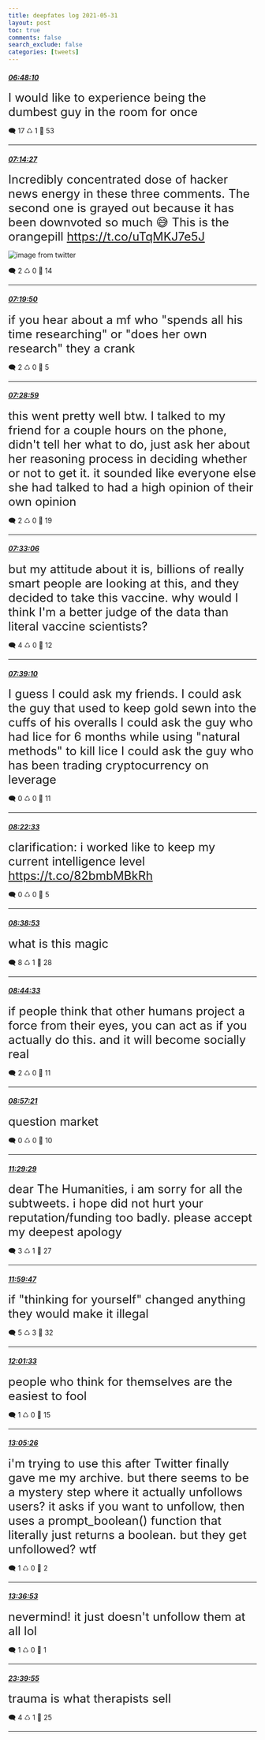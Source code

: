 ```yaml
---
title: deepfates log 2021-05-31
layout: post
toc: true
comments: false
search_exclude: false
categories: [tweets]
---
```



#### <a href = "https://twitter.com/deepfates/status/1399346966589366272">*06:48:10*</a>

<font size="5">I would like to experience being the dumbest guy in the room for once</font>



🗨️ 17 ♺ 1 🤍  53   

---
    
#### <a href = "https://twitter.com/deepfates/status/1399353584043634689">*07:14:27*</a>

<font size="5">Incredibly concentrated dose of hacker news energy in these three comments. The second one is grayed out because it has been downvoted so much 😅  This is the orangepill  https://t.co/uTqMKJ7e5J</font>

![image from twitter](/images/from_twitter/E2uAqz8WYAAejXY.jpg)


🗨️ 2 ♺ 0 🤍  14   

---
    
#### <a href = "https://twitter.com/deepfates/status/1399354939114151937">*07:19:50*</a>

<font size="5">if you hear about a mf who "spends all his time researching" or "does her own research" they a crank</font>



🗨️ 2 ♺ 0 🤍  5   

---
    
#### <a href = "https://twitter.com/deepfates/status/1399357238590980096">*07:28:59*</a>

<font size="5">this went pretty well btw. I talked to my friend for a couple hours on the phone, didn't tell her what to do, just ask her about her reasoning process in deciding whether or not to get it.   it sounded like everyone else she had talked to had a high opinion of their own opinion</font>



🗨️ 2 ♺ 0 🤍  19   

---
    
#### <a href = "https://twitter.com/deepfates/status/1399358277721460741">*07:33:06*</a>

<font size="5">but my attitude about it is, billions of really smart people are looking at this, and they decided to take this vaccine. why would I think I'm a better judge of the data than literal vaccine scientists?</font>



🗨️ 4 ♺ 0 🤍  12   

---
    
#### <a href = "https://twitter.com/deepfates/status/1399359801214316547">*07:39:10*</a>

<font size="5">I guess I could ask my friends.   I could ask the guy that used to keep gold sewn into the cuffs of his overalls  I could ask the guy who had lice for 6 months while using "natural methods" to kill lice  I could ask the guy who has been trading cryptocurrency on leverage</font>



🗨️ 0 ♺ 0 🤍  11   

---
    
#### <a href = "https://twitter.com/deepfates/status/1399370721361600528">*08:22:33*</a>

<font size="5">clarification: i worked like to keep my current intelligence level  https://t.co/82bmbMBkRh</font>



🗨️ 0 ♺ 0 🤍  5   

---
    
#### <a href = "https://twitter.com/deepfates/status/1399374832475807744">*08:38:53*</a>

<font size="5">what is this magic</font>



🗨️ 8 ♺ 1 🤍  28   

---
    
#### <a href = "https://twitter.com/deepfates/status/1399376258144800776">*08:44:33*</a>

<font size="5">if people think that other humans project a force from their eyes, you can act as if you actually do this. and it will become socially real</font>



🗨️ 2 ♺ 0 🤍  11   

---
    
#### <a href = "https://twitter.com/deepfates/status/1399379478174998529">*08:57:21*</a>

<font size="5">question market</font>



🗨️ 0 ♺ 0 🤍  10   

---
    
#### <a href = "https://twitter.com/deepfates/status/1399417762167111680">*11:29:29*</a>

<font size="5">dear The Humanities,  i am sorry for all the subtweets. i hope did not hurt your reputation/funding too badly. please accept my deepest apology</font>



🗨️ 3 ♺ 1 🤍  27   

---
    
#### <a href = "https://twitter.com/deepfates/status/1399425391123652609">*11:59:47*</a>

<font size="5">if "thinking for yourself" changed anything they would make it illegal</font>



🗨️ 5 ♺ 3 🤍  32   

---
    
#### <a href = "https://twitter.com/deepfates/status/1399425834667106309">*12:01:33*</a>

<font size="5">people who think for themselves are the easiest to fool</font>



🗨️ 1 ♺ 0 🤍  15   

---
    
#### <a href = "https://twitter.com/deepfates/status/1399441910662578182">*13:05:26*</a>

<font size="5">i'm trying to use this after Twitter finally gave me my archive. but there seems to be a mystery step where it actually unfollows users?   it asks if you want to unfollow, then uses a prompt_boolean() function that literally just returns a boolean. but they get unfollowed? wtf</font>



🗨️ 1 ♺ 0 🤍  2   

---
    
#### <a href = "https://twitter.com/deepfates/status/1399449826371190787">*13:36:53*</a>

<font size="5">nevermind! it just doesn't unfollow them at all lol</font>



🗨️ 1 ♺ 0 🤍  1   

---
    
#### <a href = "https://twitter.com/deepfates/status/1399601583948656641">*23:39:55*</a>

<font size="5">trauma is what therapists sell</font>



🗨️ 4 ♺ 1 🤍  25   

---
    
            

